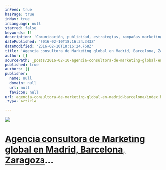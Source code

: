 ```yaml
---
inFeed: true
hasPage: true
inNav: true
inLanguage: null
starred: false
keywords: []
description: 'Comunicación, publicidad, estrategias, campañas marketing, posicionamiento en buscadores, diseño web, marketing hotelero, todo para tu empresa y con un sólo fin: marketing con resultados'
datePublished: '2016-02-10T18:16:34.343Z'
dateModified: '2016-02-10T18:16:24.768Z'
title: 'Agencia consultora de Marketing global en Madrid, Barcelona, Zaragoza...'
author: []
sourcePath: _posts/2016-02-10-agencia-consultora-de-marketing-global-en-madrid-barcelona.md
published: true
authors: []
publisher:
  name: null
  domain: null
  url: null
  favicon: null
url: agencia-consultora-de-marketing-global-en-madrid-barcelona/index.html
_type: Article

---
```

![](https://the-grid-user-content.s3-us-west-2.amazonaws.com/e9eeb894-ab99-4ed8-b277-123ded08b9d1.jpg)

# [Agencia consultora de Marketing global en Madrid, Barcelona, Zaragoza][0]...

[0]: http://www.wikyta.com/ "Agencias consultoras de marketing"